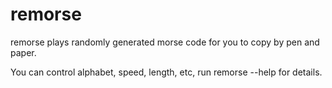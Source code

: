 # remorse
remorse plays randomly generated morse code for you to copy by pen and
paper.

You can control alphabet, speed, length, etc, run remorse --help for
details.
